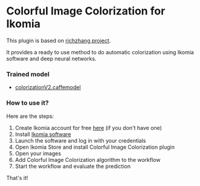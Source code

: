 # Colorful Image Colorization for Ikomia

This plugin is based on [richzhang project](https://github.com/richzhang/colorization).

It provides a ready to use method to do automatic colorization using Ikomia software and deep neural networks.

### Trained model
- [colorizationV2.caffemodel](http://eecs.berkeley.edu/~rich.zhang/projects/2016_colorization/files/demo_v2/colorization_release_v2.caffemodel)

### How to use it?
Here are the steps:

1. Create Ikomia account for free [here](https://ikomia.com/accounts/signup/) (if you don't have one)
2. Install [Ikomia software](https://ikomia.com/en/download)
3. Launch the software and log in with your credentials
4. Open Ikomia Store and install Colorful Image Colorization plugin
5. Open your images
6. Add Colorful Image Colorization  algorithm to the workflow
7. Start the workflow and evaluate the prediction

That's it!
